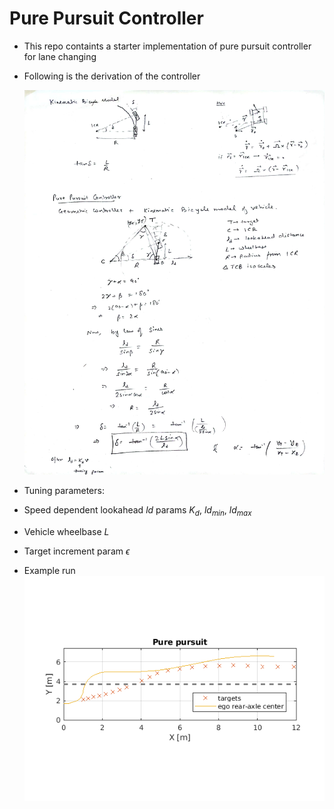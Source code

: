 # Pure Pursuit Controller
- This repo containts a starter implementation of pure pursuit controller for lane changing
- Following is the derivation of the controller

  ![alt text](https://github.com/autonomous-viranjan/pure-pursuit-controller/blob/main/pure_pursuit_controller.jpg)

- Tuning parameters:
-   Speed dependent lookahead $`ld`$ params $`K_d`$, $`ld_{min}`$, $`ld_{max}`$
-   Vehicle wheelbase $`L`$
-   Target increment param $`\epsilon`$

- Example run
  ![alt text](https://github.com/autonomous-viranjan/pure-pursuit-controller/blob/main/example.png)
